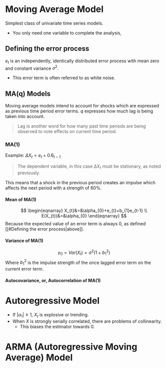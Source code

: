 
# Moving Average Model
Simplest class of univariate time series models.
- You only need one variable to complete the analysis,
## Defining the error process
$e_{t}$ is an independently, identically distributed error process with mean zero and constant variance $\sigma^{2}$.
- This error term is often referred to as white noise.
## MA(q) Models
Moving average models intend to account for shocks which are expressed as previous time period error terms. $q$ expresses how much lag is being taken into account.
> Lag is another word for how many past time periods are being observed to note effects on current time period.
### MA(1)
Example: $\Delta X_{t}=e_{t}+0.6_{t-1}$
> The dependent variable, in this case $\Delta X_{t}$ must be stationary, as noted previously.

This means that a shock in the previous period creates an impulse which affects the next period with a strength of 60%.
#### Mean of MA(1)
$$
\begin{eqnarray}
X_{t}&=&\alpha_{0}+e_{t}+b_{1}e_{t-1} \\
E(X_{t})&=&\alpha_{0}
\end{eqnarray}
$$
Because the expected value of an error term is always 0, as defined [[#Defining the error process|above]].
#### Variance of MA(1)
$$
\gamma_{0}=Var(X_{t})=\sigma^{2}(1+b_{1}^{2})
$$
Where $b_{1}^{2}$ is the impulse strength of the once lagged error term on the current error term.
#### Autocovariance, or, Autocorrelation of MA(1)


# Autoregressive Model
- If $|\alpha_{1}|\geq1$, $X_{t}$ is explosive or trending.
- When $X$ is strongly serially correlated, there are problems of collinearity.
	- This biases the estimator towards 0.
# ARMA (Autoregressive Moving Average) Model
